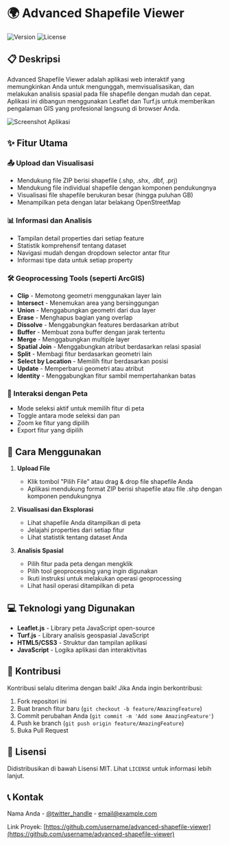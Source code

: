 # 🌍 Advanced Shapefile Viewer

![Version](https://img.shields.io/badge/version-1.0.0-blue.svg)
![License](https://img.shields.io/badge/license-MIT-green.svg)

## 📋 Deskripsi

Advanced Shapefile Viewer adalah aplikasi web interaktif yang memungkinkan Anda untuk mengunggah, memvisualisasikan, dan melakukan analisis spasial pada file shapefile dengan mudah dan cepat. Aplikasi ini dibangun menggunakan Leaflet dan Turf.js untuk memberikan pengalaman GIS yang profesional langsung di browser Anda.

![Screenshot Aplikasi](screenshot.png)

## ✨ Fitur Utama

### 📤 Upload dan Visualisasi
- Mendukung file ZIP berisi shapefile (.shp, .shx, .dbf, .prj)
- Mendukung file individual shapefile dengan komponen pendukungnya
- Visualisasi file shapefile berukuran besar (hingga puluhan GB)
- Menampilkan peta dengan latar belakang OpenStreetMap

### 📊 Informasi dan Analisis
- Tampilan detail properties dari setiap feature
- Statistik komprehensif tentang dataset
- Navigasi mudah dengan dropdown selector antar fitur
- Informasi tipe data untuk setiap property

### 🛠️ Geoprocessing Tools (seperti ArcGIS)
- **Clip** - Memotong geometri menggunakan layer lain
- **Intersect** - Menemukan area yang bersinggungan
- **Union** - Menggabungkan geometri dari dua layer
- **Erase** - Menghapus bagian yang overlap
- **Dissolve** - Menggabungkan features berdasarkan atribut
- **Buffer** - Membuat zona buffer dengan jarak tertentu
- **Merge** - Menggabungkan multiple layer
- **Spatial Join** - Menggabungkan atribut berdasarkan relasi spasial
- **Split** - Membagi fitur berdasarkan geometri lain
- **Select by Location** - Memilih fitur berdasarkan posisi
- **Update** - Memperbarui geometri atau atribut
- **Identity** - Menggabungkan fitur sambil mempertahankan batas

### 🎯 Interaksi dengan Peta
- Mode seleksi aktif untuk memilih fitur di peta
- Toggle antara mode seleksi dan pan
- Zoom ke fitur yang dipilih
- Export fitur yang dipilih

## 🚀 Cara Menggunakan

1. **Upload File**
   - Klik tombol "Pilih File" atau drag & drop file shapefile Anda
   - Aplikasi mendukung format ZIP berisi shapefile atau file .shp dengan komponen pendukungnya

2. **Visualisasi dan Eksplorasi**
   - Lihat shapefile Anda ditampilkan di peta
   - Jelajahi properties dari setiap fitur
   - Lihat statistik tentang dataset Anda

3. **Analisis Spasial**
   - Pilih fitur pada peta dengan mengklik
   - Pilih tool geoprocessing yang ingin digunakan
   - Ikuti instruksi untuk melakukan operasi geoprocessing
   - Lihat hasil operasi ditampilkan di peta

## 💻 Teknologi yang Digunakan

- **Leaflet.js** - Library peta JavaScript open-source
- **Turf.js** - Library analisis geospasial JavaScript
- **HTML5/CSS3** - Struktur dan tampilan aplikasi
- **JavaScript** - Logika aplikasi dan interaktivitas

## 📝 Kontribusi

Kontribusi selalu diterima dengan baik! Jika Anda ingin berkontribusi:

1. Fork repositori ini
2. Buat branch fitur baru (`git checkout -b feature/AmazingFeature`)
3. Commit perubahan Anda (`git commit -m 'Add some AmazingFeature'`)
4. Push ke branch (`git push origin feature/AmazingFeature`)
5. Buka Pull Request

## 📄 Lisensi

Didistribusikan di bawah Lisensi MIT. Lihat `LICENSE` untuk informasi lebih lanjut.

## 📞 Kontak

Nama Anda - [@twitter_handle](https://twitter.com/twitter_handle) - email@example.com

Link Proyek: [https://github.com/username/advanced-shapefile-viewer](https://github.com/username/advanced-shapefile-viewer)

